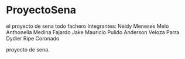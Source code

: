 # ProyectoSena
el proyecto de sena todo fachero
Integrantes:
  Neidy Meneses Melo
  Anthonella Medina Fajardo
  Jake Mauricio Pulido
  Anderson Veloza Parra
  Dydier Ripe Coronado
  
proyecto de sena.
